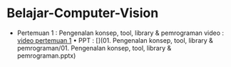 # Belajar-Computer-Vision
 
 
- Pertemuan 1 : Pengenalan konsep, tool, library & pemrograman
video : [video pertemuan 1](https://www.youtube.com/watch?v=-PHjHe1OYQk) • PPT : [](01. Pengenalan konsep, tool, library & pemrograman/01. Pengenalan konsep, tool, library & pemrograman.pptx)
